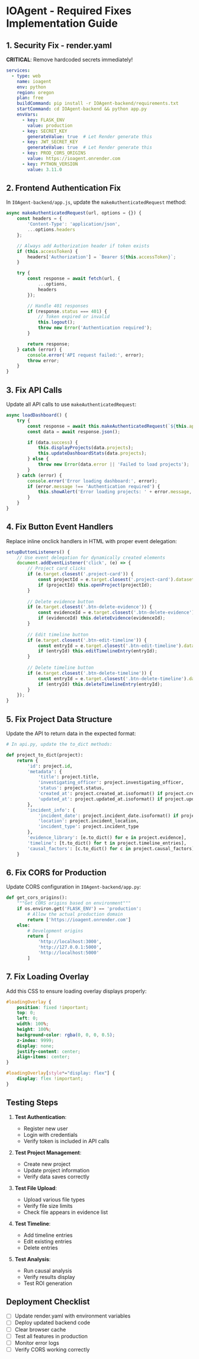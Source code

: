 # IOAgent - Required Fixes Implementation Guide

## 1. Security Fix - render.yaml

**CRITICAL**: Remove hardcoded secrets immediately!

```yaml
services:
  - type: web
    name: ioagent
    env: python
    region: oregon
    plan: free
    buildCommand: pip install -r IOAgent-backend/requirements.txt
    startCommand: cd IOAgent-backend && python app.py
    envVars:
      - key: FLASK_ENV
        value: production
      - key: SECRET_KEY
        generateValue: true  # Let Render generate this
      - key: JWT_SECRET_KEY
        generateValue: true  # Let Render generate this
      - key: PROD_CORS_ORIGINS
        value: https://ioagent.onrender.com
      - key: PYTHON_VERSION
        value: 3.11.0
```

## 2. Frontend Authentication Fix

In `IOAgent-backend/app.js`, update the `makeAuthenticatedRequest` method:

```javascript
async makeAuthenticatedRequest(url, options = {}) {
    const headers = {
        'Content-Type': 'application/json',
        ...options.headers
    };

    // Always add Authorization header if token exists
    if (this.accessToken) {
        headers['Authorization'] = `Bearer ${this.accessToken}`;
    }

    try {
        const response = await fetch(url, {
            ...options,
            headers
        });

        // Handle 401 responses
        if (response.status === 401) {
            // Token expired or invalid
            this.logout();
            throw new Error('Authentication required');
        }

        return response;
    } catch (error) {
        console.error('API request failed:', error);
        throw error;
    }
}
```

## 3. Fix API Calls

Update all API calls to use `makeAuthenticatedRequest`:

```javascript
async loadDashboard() {
    try {
        const response = await this.makeAuthenticatedRequest(`${this.apiBase}/projects`);
        const data = await response.json();

        if (data.success) {
            this.displayProjects(data.projects);
            this.updateDashboardStats(data.projects);
        } else {
            throw new Error(data.error || 'Failed to load projects');
        }
    } catch (error) {
        console.error('Error loading dashboard:', error);
        if (error.message !== 'Authentication required') {
            this.showAlert('Error loading projects: ' + error.message, 'danger');
        }
    }
}
```

## 4. Fix Button Event Handlers

Replace inline onclick handlers in HTML with proper event delegation:

```javascript
setupButtonListeners() {
    // Use event delegation for dynamically created elements
    document.addEventListener('click', (e) => {
        // Project card clicks
        if (e.target.closest('.project-card')) {
            const projectId = e.target.closest('.project-card').dataset.projectId;
            if (projectId) this.openProject(projectId);
        }
        
        // Delete evidence button
        if (e.target.closest('.btn-delete-evidence')) {
            const evidenceId = e.target.closest('.btn-delete-evidence').dataset.evidenceId;
            if (evidenceId) this.deleteEvidence(evidenceId);
        }
        
        // Edit timeline button
        if (e.target.closest('.btn-edit-timeline')) {
            const entryId = e.target.closest('.btn-edit-timeline').dataset.entryId;
            if (entryId) this.editTimelineEntry(entryId);
        }
        
        // Delete timeline button
        if (e.target.closest('.btn-delete-timeline')) {
            const entryId = e.target.closest('.btn-delete-timeline').dataset.entryId;
            if (entryId) this.deleteTimelineEntry(entryId);
        }
    });
}
```

## 5. Fix Project Data Structure

Update the API to return data in the expected format:

```python
# In api.py, update the to_dict methods:

def project_to_dict(project):
    return {
        'id': project.id,
        'metadata': {
            'title': project.title,
            'investigating_officer': project.investigating_officer,
            'status': project.status,
            'created_at': project.created_at.isoformat() if project.created_at else None,
            'updated_at': project.updated_at.isoformat() if project.updated_at else None
        },
        'incident_info': {
            'incident_date': project.incident_date.isoformat() if project.incident_date else None,
            'location': project.incident_location,
            'incident_type': project.incident_type
        },
        'evidence_library': [e.to_dict() for e in project.evidence],
        'timeline': [t.to_dict() for t in project.timeline_entries],
        'causal_factors': [c.to_dict() for c in project.causal_factors]
    }
```

## 6. Fix CORS for Production

Update CORS configuration in `IOAgent-backend/app.py`:

```python
def get_cors_origins():
    """Get CORS origins based on environment"""
    if os.environ.get('FLASK_ENV') == 'production':
        # Allow the actual production domain
        return ['https://ioagent.onrender.com']
    else:
        # Development origins
        return [
            'http://localhost:3000',
            'http://127.0.0.1:5000',
            'http://localhost:5000'
        ]
```

## 7. Fix Loading Overlay

Add this CSS to ensure loading overlay displays properly:

```css
#loadingOverlay {
    position: fixed !important;
    top: 0;
    left: 0;
    width: 100%;
    height: 100%;
    background-color: rgba(0, 0, 0, 0.5);
    z-index: 9999;
    display: none;
    justify-content: center;
    align-items: center;
}

#loadingOverlay[style*="display: flex"] {
    display: flex !important;
}
```

## Testing Steps

1. **Test Authentication**:
   - Register new user
   - Login with credentials
   - Verify token is included in API calls

2. **Test Project Management**:
   - Create new project
   - Update project information
   - Verify data saves correctly

3. **Test File Upload**:
   - Upload various file types
   - Verify file size limits
   - Check file appears in evidence list

4. **Test Timeline**:
   - Add timeline entries
   - Edit existing entries
   - Delete entries

5. **Test Analysis**:
   - Run causal analysis
   - Verify results display
   - Test ROI generation

## Deployment Checklist

- [ ] Update render.yaml with environment variables
- [ ] Deploy updated backend code
- [ ] Clear browser cache
- [ ] Test all features in production
- [ ] Monitor error logs
- [ ] Verify CORS working correctly